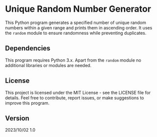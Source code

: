 # Unique Random Number Generator
This Python program generates a specified number of unique random numbers within a given range and prints them in ascending order. It uses the `random` module to ensure randomness while preventing duplicates.

## Dependencies
This program requires Python 3.x. Apart from the `random` module no additional libraries or modules are needed.

## License
This project is licensed under the MIT License - see the LICENSE file for details.
Feel free to contribute, report issues, or make suggestions to improve this program.

## Version
2023/10/02
1.0
